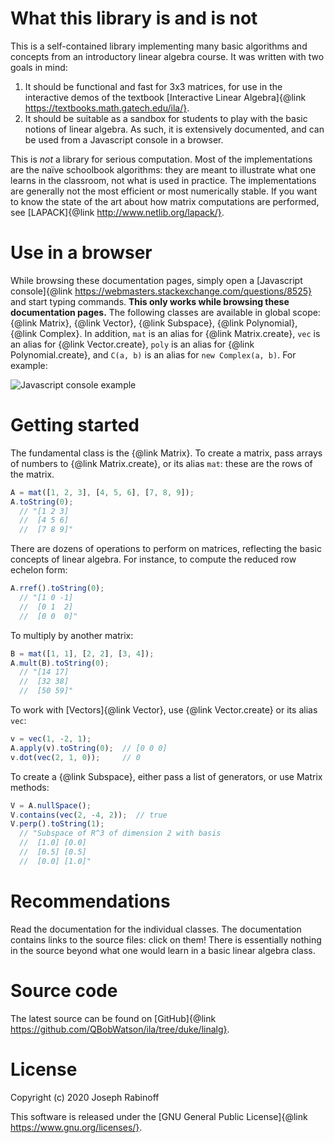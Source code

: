 
# What this library is and is not

This is a self-contained library implementing many basic algorithms and concepts from an introductory linear algebra course.  It was written with two goals in mind:

  1. It should be functional and fast for 3x3 matrices, for use in the interactive demos of the textbook [Interactive Linear Algebra]{@link https://textbooks.math.gatech.edu/ila/}.
  2. It should be suitable as a sandbox for students to play with the basic notions of linear algebra.  As such, it is extensively documented, and can be used from a Javascript console in a browser.

This is *not* a library for serious computation.  Most of the implementations are the naïve schoolbook algorithms: they are meant to illustrate what one learns in the classroom, not what is used in practice.  The implementations are generally not the most efficient or most numerically stable.  If you want to know the state of the art about how matrix computations are performed, see [LAPACK]{@link http://www.netlib.org/lapack/}.

# Use in a browser

While browsing these documentation pages, simply open a [Javascript console]{@link https://webmasters.stackexchange.com/questions/8525} and start typing commands.  **This only works while browsing these documentation pages.**  The following classes are available in global scope: {@link Matrix}, {@link Vector}, {@link Subspace}, {@link Polynomial}, {@link Complex}. In addition, `mat` is an alias for {@link Matrix.create}, `vec` is an alias for {@link Vector.create}, `poly` is an alias for {@link Polynomial.create}, and `C(a, b)` is an alias for `new Complex(a, b)`.  For example:

![Javascript console example](../static/console.png)

# Getting started

The fundamental class is the {@link Matrix}.  To create a matrix, pass arrays of numbers to {@link Matrix.create}, or its alias `mat`: these are the rows of the matrix.

```javascript
A = mat([1, 2, 3], [4, 5, 6], [7, 8, 9]);
A.toString(0);
  // "[1 2 3]
  //  [4 5 6]
  //  [7 8 9]"
```

There are dozens of operations to perform on matrices, reflecting the basic concepts of linear algebra.  For instance, to compute the reduced row echelon form:

```javascript
A.rref().toString(0);
  // "[1 0 -1]
  //  [0 1  2]
  //  [0 0  0]"
```

To multiply by another matrix:

```javascript
B = mat([1, 1], [2, 2], [3, 4]);
A.mult(B).toString(0);
  // "[14 17]
  //  [32 38]
  //  [50 59]"
```

To work with [Vectors]{@link Vector}, use {@link Vector.create} or its alias `vec`:

```javascript
v = vec(1, -2, 1);
A.apply(v).toString(0);  // [0 0 0]
v.dot(vec(2, 1, 0));     // 0
```

To create a {@link Subspace}, either pass a list of generators, or use Matrix methods:

```javascript
V = A.nullSpace();
V.contains(vec(2, -4, 2));  // true
V.perp().toString(1);
  // "Subspace of R^3 of dimension 2 with basis
  //  [1.0] [0.0]
  //  [0.5] [0.5]
  //  [0.0] [1.0]"
```

# Recommendations

Read the documentation for the individual classes.  The documentation contains links to the source files: click on them!  There is essentially nothing in the source beyond what one would learn in a basic linear algebra class.

# Source code

The latest source can be found on [GitHub]{@link https://github.com/QBobWatson/ila/tree/duke/linalg}.

# License

Copyright (c) 2020 Joseph Rabinoff

This software is released under the [GNU General Public License]{@link https://www.gnu.org/licenses/}.
